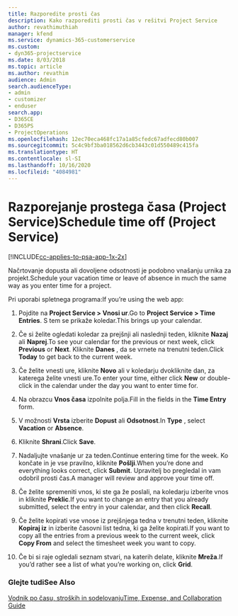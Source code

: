 ```yaml
---
title: Razporedite prosti čas
description: Kako razporediti prosti čas v rešitvi Project Service
author: revathimuthiah
manager: kfend
ms.service: dynamics-365-customerservice
ms.custom:
- dyn365-projectservice
ms.date: 8/03/2018
ms.topic: article
ms.author: revathim
audience: Admin
search.audienceType:
- admin
- customizer
- enduser
search.app:
- D365CE
- D365PS
- ProjectOperations
ms.openlocfilehash: 12ec70eca468fc17a1a85cfedc67adfecd80b007
ms.sourcegitcommit: 5c4c9bf3ba018562d6cb3443c01d550489c415fa
ms.translationtype: HT
ms.contentlocale: sl-SI
ms.lasthandoff: 10/16/2020
ms.locfileid: "4084981"
---
```

# <a name="schedule-time-off-project-service"></a><span data-ttu-id="f393e-103">Razporejanje prostega časa (Project Service)</span><span class="sxs-lookup"><span data-stu-id="f393e-103">Schedule time off (Project Service)</span></span>

[!INCLUDE[cc-applies-to-psa-app-1x-2x](../includes/cc-applies-to-psa-app-1x-2x.md)]

<span data-ttu-id="f393e-104">Načrtovanje dopusta ali dovoljene odsotnosti je podobno vnašanju urnika za projekt.</span><span class="sxs-lookup"><span data-stu-id="f393e-104">Schedule your vacation time or leave of absence in much the same way as you enter time for a project.</span></span>  
  
 <span data-ttu-id="f393e-105">Pri uporabi spletnega programa:</span><span class="sxs-lookup"><span data-stu-id="f393e-105">If you’re using the web app:</span></span>  
  
1.  <span data-ttu-id="f393e-106">Pojdite na **Project Service > Vnosi ur**.</span><span class="sxs-lookup"><span data-stu-id="f393e-106">Go to **Project Service > Time Entries**.</span></span> <span data-ttu-id="f393e-107">S tem se prikaže koledar.</span><span class="sxs-lookup"><span data-stu-id="f393e-107">This brings up your calendar.</span></span>  
  
2.  <span data-ttu-id="f393e-108">Če si želite ogledati koledar za prejšnji ali naslednji teden, kliknite **Nazaj** ali **Naprej**.</span><span class="sxs-lookup"><span data-stu-id="f393e-108">To see your calendar for the previous or next week, click **Previous** or **Next**.</span></span> <span data-ttu-id="f393e-109">Kliknite **Danes** , da se vrnete na trenutni teden.</span><span class="sxs-lookup"><span data-stu-id="f393e-109">Click **Today** to get back to the current week.</span></span>  
  
3.  <span data-ttu-id="f393e-110">Če želite vnesti ure, kliknite **Novo** ali v koledarju dvokliknite dan, za katerega želite vnesti ure.</span><span class="sxs-lookup"><span data-stu-id="f393e-110">To enter your time, either click **New** or double-click in the calendar under the day you want to enter time for.</span></span>  
  
4.  <span data-ttu-id="f393e-111">Na obrazcu **Vnos časa** izpolnite polja.</span><span class="sxs-lookup"><span data-stu-id="f393e-111">Fill in the fields in the **Time Entry** form.</span></span>  
  
5.  <span data-ttu-id="f393e-112">V možnosti **Vrsta** izberite **Dopust** ali **Odsotnost**.</span><span class="sxs-lookup"><span data-stu-id="f393e-112">In **Type** , select **Vacation** or **Absence**.</span></span>  
  
6.  <span data-ttu-id="f393e-113">Kliknite **Shrani**.</span><span class="sxs-lookup"><span data-stu-id="f393e-113">Click **Save**.</span></span>  
  
7.  <span data-ttu-id="f393e-114">Nadaljujte vnašanje ur za teden.</span><span class="sxs-lookup"><span data-stu-id="f393e-114">Continue entering time for the week.</span></span> <span data-ttu-id="f393e-115">Ko končate in je vse pravilno, kliknite **Pošlji**.</span><span class="sxs-lookup"><span data-stu-id="f393e-115">When you’re done and everything looks correct, click **Submit**.</span></span> <span data-ttu-id="f393e-116">Upravitelj bo pregledal in vam odobril prosti čas.</span><span class="sxs-lookup"><span data-stu-id="f393e-116">A manager will review and approve your time off.</span></span>  
  
8.  <span data-ttu-id="f393e-117">Če želite spremeniti vnos, ki ste ga že poslali, na koledarju izberite vnos in kliknite **Preklic**.</span><span class="sxs-lookup"><span data-stu-id="f393e-117">If you want to change an entry that you already submitted, select the entry in your calendar, and then click **Recall**.</span></span>  
  
9. <span data-ttu-id="f393e-118">Če želite kopirati vse vnose iz prejšnjega tedna v trenutni teden, kliknite **Kopiraj iz** in izberite časovni list tedna, ki ga želite kopirati.</span><span class="sxs-lookup"><span data-stu-id="f393e-118">If you want to copy all the entries from a previous week to the current week, click **Copy From** and select the timesheet week you want to copy.</span></span>  
  
10. <span data-ttu-id="f393e-119">Če bi si raje ogledali seznam stvari, na katerih delate, kliknite **Mreža**.</span><span class="sxs-lookup"><span data-stu-id="f393e-119">If you’d rather see a list of what you’re working on, click **Grid**.</span></span>  
  
### <a name="see-also"></a><span data-ttu-id="f393e-120">Glejte tudi</span><span class="sxs-lookup"><span data-stu-id="f393e-120">See Also</span></span>  
 [<span data-ttu-id="f393e-121">Vodnik po času, stroških in sodelovanju</span><span class="sxs-lookup"><span data-stu-id="f393e-121">Time, Expense, and Collaboration Guide</span></span>](../psa/time-expense-collaboration-guide.md)
